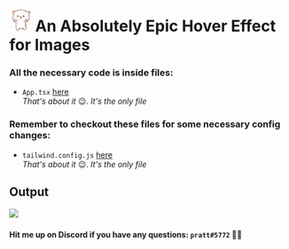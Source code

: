 # <img style="width: 40px" src="./public/happy-cat.gif" /> An Absolutely Epic Hover Effect for Images

### All the necessary code is inside files:

- `App.tsx` [here](./src/App.tsx)  
  _That's about it_ 😉. _It's the only file_

### Remember to checkout these files for some necessary config changes:

- `tailwind.config.js` [here](./tailwind.config.js)  
  _That's about it_ 😉. _It's the only file_

## Output

<img style="width: 400px" src="./public/output.gif" />

#### Hit me up on Discord if you have any questions: `pratt#5772` ✌🏻
